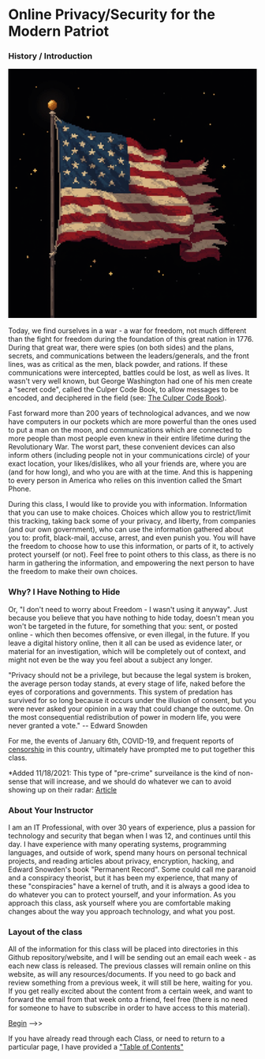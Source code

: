 # Online Privacy/Security for the Modern Patriot

### History / Introduction
![American Flag](flag.png)

Today, we find ourselves in a war - a war for freedom, not much different than the fight for freedom during the foundation of this great nation in 1776.  During that great war, there were spies (on both sides) and the plans, secrets, and communications between the leaders/generals, and the front lines, was as critical as the men, black powder, and rations.  If these communications were intercepted, battles could be lost, as well as lives.  It wasn't very well known, but George Washington had one of his men create a "secret code", called the Culper Code Book, to allow messages to be encoded, and deciphered in the field (see: <a href="https://www.mountvernon.org/george-washington/the-revolutionary-war/spying-and-espionage/the-culper-code-book">The Culper Code Book</A>).

Fast forward more than 200 years of technological advances, and we now have computers in our pockets which are more powerful than the ones used to put a man on the moon, and communications which are connected to more people than most people even knew in their entire lifetime during the Revolutionary War.  The worst part, these convenient devices can also inform others (including people not in your communications circle) of your exact location, your likes/dislikes, who all your friends are, where you are (and for how long), and who you are with at the time.  And this is happening to every person in America who relies on this invention called the Smart Phone. 

During this class, I would like to provide you with information.  Information that you can use to make choices.  Choices which allow you to restrict/limit this tracking, taking back some of your privacy, and liberty, from companies (and our own government), who can use the information gathered about you to: profit, black-mail, accuse, arrest, and even punish you.  You will have the freedom to choose how to use this information, or parts of it, to actively protect yourself (or not).  Feel free to point others to this class, as there is no harm in gathering the information, and empowering the next person to have the freedom to make their own choices.

### Why? I Have Nothing to Hide
Or, "I don't need to worry about Freedom - I wasn't using it anyway".  Just because you believe that you have nothing to hide today, doesn't mean you won't be targeted in the future, for something that you: sent, or posted online - which then becomes offensive, or even illegal, in the future.  If you leave a digital history online, then it all can be used as evidence later, or material for an investigation, which will be completely out of context, and might not even be the way you feel about a subject any longer. 

"Privacy should not be a privilege, but because the legal system is broken, the average person today stands, at every stage of life, naked before the eyes of corporations and governments. This system of predation has survived for so long because it occurs under the illusion of consent, but you were never asked your opinion in a way that could change the outcome. On the most consequential redistribution of power in modern life, you were never granted a vote." -- Edward Snowden

For me, the events of January 6th, COVID-19, and frequent reports of <A HREF="https://tv.gab.com/channel/officialamericafirst/view/the-total-end-of-a-free-6113d9951cff062f95f3d9e9">censorship</A> in this country, ultimately have prompted me to put together this class.

*Added 11/18/2021:  This type of "pre-crime" surveilance is the kind of non-sense that will increase, and we should do whatever we can to avoid showing up on their radar: [Article](https://reclaimthenet.org/lapd-used-data-from-tool-that-enables-secret-online-spying/)

### About Your Instructor
I am an IT Professional, with over 30 years of experience, plus a passion for technology and security that began when I was 12, and continues until this day.  I have experience with many operating systems, programming languages, and outside of work, spend many hours on personal technical projects, and reading articles about privacy, encryption, hacking, and Edward Snowden's book "Permanent Record".  Some could call me paranoid and a conspiracy theorist, but it has been my experience, that many of these "conspiracies" have a kernel of truth, and it is always a good idea to do whatever you can to protect yourself, and your information.  As you approach this class, ask yourself where you are comfortable making changes about the way you approach technology, and what you post.


### Layout of the class
All of the information for this class will be placed into directories in this Github repository/website, and I will be sending out an email each week - as each new class is released.  The previous classes will remain online on this website, as will any resources/documents.  If you need to go back and review something from a previous week, it will still be here, waiting for you.  If you get really excited about the content from a certain week, and want to forward the email from that week onto a friend, feel free (there is no need for someone to have to subscribe in order to have access to this material).

[Begin](Class1/README.md) -->>

If you have already read through each Class, or need to return to a particular page, I have provided a ["Table of Contents"](toc.md)
